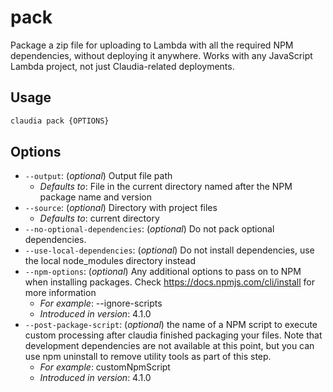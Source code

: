 # pack

Package a zip file for uploading to Lambda with all the required NPM dependencies, without deploying it anywhere.
Works with any JavaScript Lambda project, not just Claudia-related deployments.

## Usage

```bash
claudia pack {OPTIONS}
```

## Options

*  `--output`:  (_optional_) Output file path
    * _Defaults to_: File in the current directory named after the NPM package name and version
*  `--source`:  (_optional_) Directory with project files
    * _Defaults to_: current directory
*  `--no-optional-dependencies`:  (_optional_) Do not pack optional dependencies.
*  `--use-local-dependencies`:  (_optional_) Do not install dependencies, use the local node_modules directory instead
*  `--npm-options`:  (_optional_) Any additional options to pass on to NPM when installing packages. Check https://docs.npmjs.com/cli/install for more information
    * _For example_: --ignore-scripts
    * _Introduced in version_: 4.1.0
*  `--post-package-script`:  (_optional_) the name of a NPM script to execute custom processing after claudia finished packaging your files.
    Note that development dependencies are not available at this point, but you can use npm uninstall to remove utility tools as part of this step.
    * _For example_: customNpmScript
    * _Introduced in version_: 4.1.0
